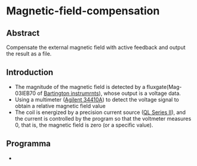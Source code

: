 # Magnetic-field-compensation
## Abstract
Compensate the external magnetic field with active feedback and output the result as a file.
## Introduction
- The magnitude of the magnetic field is detected by a fluxgate(Mag-03IEB70 of [Bartington instrumrnts](https://www.bartington.com)), whose output is a voltage data.
- Using a multimeter ([Agilent 34410A](https://github.com/XiaobudianChen/Magnetic-field-compensation/blob/master/34410A_11A_SCPI_Reference.chm)) to detect the voltage signal to obtain a relative magnetic field value
- The coil is energized by a precision current source ([QL Series II](https://github.com/XiaobudianChen/Magnetic-field-compensation/blob/master/QL%20Series%20II%20-%20Instruction%20Manual%20-%20Iss%208.pdf)), and the current is controlled by the program so that the voltmeter measures 0, that is, the magnetic field is zero (or a specific value).
## Programma
-

